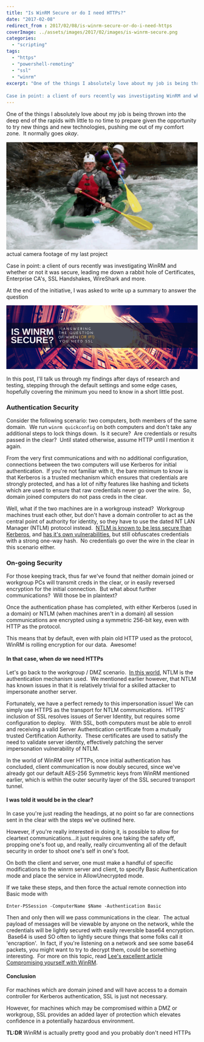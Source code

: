 ```yaml
---
title: "Is WinRM Secure or do I need HTTPs?"
date: "2017-02-08"
redirect_from : 2017/02/08/is-winrm-secure-or-do-i-need-https
coverImage: ../assets/images/2017/02/images/is-winrm-secure.png
categories: 
  - "scripting"
tags: 
  - "https"
  - "powershell-remoting"
  - "ssl"
  - "winrm"
excerpt: "One of the things I absolutely love about my job is being thrown into the deep end of the rapids with little to no time to prepare given the opportunity to try new things and new technologies, pushing me out of my comfort zone.  It normally goes _okay_.

Case in point: a client of ours recently was investigating WinRM and whether or not it was secure, leading me down a rabbit hole of Certificates, Enterprise CA's, SSL Handshakes, WireShark and more."
---
```


One of the things I absolutely love about my job is being thrown into the deep end of the rapids with little to no time to prepare given the opportunity to try new things and new technologies, pushing me out of my comfort zone.  It normally goes _okay_.

![whitewater](../assets/images/2017/02/images/whitewater.gif) actual camera footage of my last project

Case in point: a client of ours recently was investigating WinRM and whether or not it was secure, leading me down a rabbit hole of Certificates, Enterprise CA's, SSL Handshakes, WireShark and more.

At the end of the initiative, I was asked to write up a summary to answer the question

![Is WinRM secure or do I really need HTTPs too](../assets/images/2017/02/images/is-winrm-secure.png)

In this post, I'll talk us through my findings after days of research and testing, stepping through the default settings and some edge cases, hopefully covering the minimum you need to know in a short little post.

### Authentication Security

Consider the following scenario: two computers, both members of the same domain.  We run `winrm quickconfig` on both computers and don't take any additional steps to lock things down.  Is it secure?  Are credentials or results passed in the clear?  Until stated otherwise, assume HTTP until I mention it again.

From the very first communications and with no additional configuration, connections between the two computers will use Kerberos for initial authentication.  If you're not familiar with it, the bare minimum to know is that Kerberos is a trusted mechanism which ensures that credentials are strongly protected, and has a lot of nifty features like hashing and tickets which are used to ensure that raw credentials never go over the wire.  So, domain joined computers do not pass creds in the clear.

Well, what if the two machines are in a workgroup instead?  Workgroup machines trust each other, but don't have a domain controller to act as the central point of authority for identity, so they have to use the dated NT LAN Manager (NTLM) protocol instead.  [NTLM is known to be less secure than Kerberos](https://blog.varonis.com/closer-look-pass-hash-part-iii-ntlm-will-get-hacked/), and [has it's own vulnerabilities](https://www.wikiwand.com/en/NT_LAN_Manager#/Weakness_and_Vulnerabilities), but still obfuscates credentials with a strong one-way hash.  No credentials go over the wire in the clear in this scenario either.

### On-going Security

For those keeping track, thus far we've found that neither domain joined or workgroup PCs will transmit creds in the clear, or in easily reversed encryption for the initial connection.  But what about further communications?  Will those be in plaintext?

Once the authentication phase has completed, with either Kerberos (used in a domain) or NTLM (when machines aren't in a domain) all session communications are encrypted using a symmetric 256-bit key, even with HTTP as the protocol.

This means that by default, even with plain old HTTP used as the protocol, WinRM is rolling encryption for our data.  Awesome!

#### In that case, when _do_ we need HTTPs

Let's go back to the workgroup / DMZ scenario.  [In this world](https://www.youtube.com/watch?v=U4ThPAW5sd0), NTLM is the authentication mechanism used.  We mentioned earlier however, that NTLM has known issues in that it is relatively trivial for a skilled attacker to impersonate another server.

Fortunately, we have a perfect remedy to this impersonation issue! We can simply use HTTPS as the transport for NTLM communications.  HTTPS' inclusion of SSL resolves issues of Server Identity, but requires some configuration to deploy.   With SSL, both computers must be able to enroll and receiving a valid Server Authentication certificate from a mutually trusted Certification Authority.  These certificates are used to satisfy the need to validate server identity, effectively patching the server impersonation vulnerability of NTLM.

In the world of WinRM over HTTPs, once initial authentication has concluded, client communication is now doubly secured, since we've already got our default AES-256 Symmetric keys from WinRM mentioned earlier, which is within the outer security layer of the SSL secured transport tunnel.

#### I was told it would be in the clear?

In case you're just reading the headings, at no point so far are connections sent in the clear with the steps we've outlined here.

However, if you're really interested in doing it, is possible to allow for cleartext communications…it just requires one taking the safety off, propping one's foot up, and really, really circumventing all of the default security in order to shoot one's self in one's foot.

On both the client and server, one must make a handful of specific modifications to the winrm server and client, to specify Basic Authentication mode and place the service in AllowUnecrypted mode.

If we take these steps, and then force the actual remote connection into Basic mode with

`Enter-PSSession -ComputerName $Name -Authentication Basic`

Then and only then will we pass communications in the clear.  The actual payload of messages will be viewable by anyone on the network, while the credentials will be lightly secured with easily reversible base64 encryption.  Base64 is used SO often to lightly secure things that some folks call it 'encraption'.  In fact, if you're listening on a network and see some base64 packets, you might want to try to decrypt them, could be something interesting.  For more on this topic, read [Lee's excellent article Compromising yourself with WinRM](https://blogs.msdn.microsoft.com/powershell/2015/10/27/compromising-yourself-with-winrms-allowunencrypted-true/).

#### Conclusion

For machines which are domain joined and will have access to a domain controller for Kerberos authentication, SSL is just not necessary.

However, for machines which may be compromised within a DMZ or workgroup, SSL provides an added layer of protection which elevates confidence in a potentially hazardous environment.

**TL:DR** WinRM is actually pretty good and you probably don't need HTTPs
